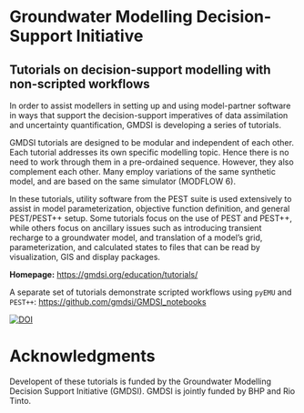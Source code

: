 # Groundwater Modelling Decision-Support Initiative
## Tutorials on decision-support modelling with non-scripted workflows

In order to assist modellers in setting up and using model-partner software in ways that support the decision-support imperatives of data assimilation and uncertainty quantification, GMDSI is developing a series of tutorials.

GMDSI tutorials are designed to be modular and independent of each other. Each tutorial addresses its own specific modelling topic. Hence there is no need to work through them in a pre-ordained sequence. However, they also complement each other. Many employ variations of the same synthetic model, and are based on the same simulator (MODFLOW 6).

In these tutorials, utility software from the PEST suite is used extensively to assist in model parameterization, objective function definition, and general PEST/PEST++ setup. Some tutorials focus on the use of PEST and PEST++, while others focus on ancillary issues such as introducing transient recharge to a groundwater model, and translation of a model’s grid, parameterization, and calculated states to files that can be read by visualization, GIS and display packages.

**Homepage:** https://gmdsi.org/education/tutorials/

A separate set of tutorials demonstrate scripted workflows using `pyEMU` and `PEST++`: https://github.com/gmdsi/GMDSI_notebooks

[![DOI](https://zenodo.org/badge/513725482.svg)](https://zenodo.org/badge/latestdoi/513725482)

# Acknowledgments

Developent of these tutorials is funded by the Groundwater Modelling Decision Support Initiative (GMDSI). GMDSI is jointly funded by BHP and Rio Tinto.

